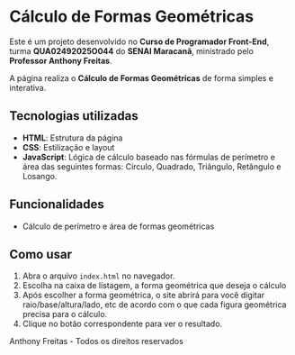 # Cálculo de Formas Geométricas

Este é um projeto desenvolvido no **Curso de Programador Front-End**, turma **QUA02492025O044** do **SENAI Maracanã**, ministrado pelo **Professor Anthony Freitas**.  

A página realiza o **Cálculo de Formas Geométricas** de forma simples e interativa.

## Tecnologias utilizadas
- **HTML**: Estrutura da página  
- **CSS**: Estilização e layout  
- **JavaScript**: Lógica de cálculo baseado nas fórmulas de perímetro e área das seguintes formas: Círculo, Quadrado, Triângulo, Retângulo e Losango.

## Funcionalidades
- Cálculo de perímetro e área de formas geométricas  

## Como usar
1. Abra o arquivo `index.html` no navegador.  
2. Escolha na caixa de listagem, a forma geométrica que deseja o cálculo
3. Após escolher a forma geométrica, o site abrirá para você digitar raio/base/altura/lado, etc de acordo com o que cada figura geométrica precisa para o cálculo.  
4. Clique no botão correspondente para ver o resultado.



Anthony Freitas - Todos os direitos reservados
